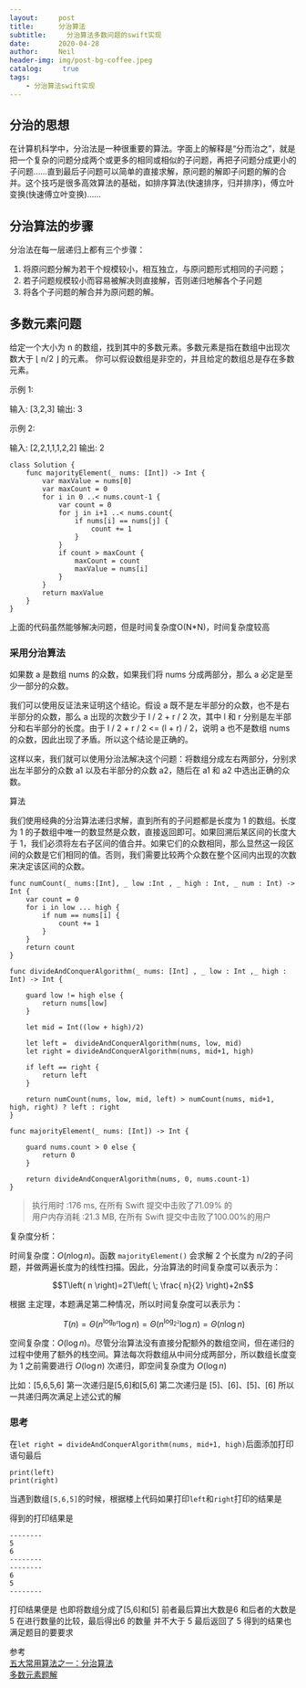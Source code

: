 ```yaml
---
layout:     post
title:      分治算法
subtitle:	  分治算法多数问题的swift实现
date:       2020-04-28
author:     Neil
header-img: img/post-bg-coffee.jpeg
catalog: 	 true
tags:
    - 分治算法swift实现
---
```


## 分治的思想

   在计算机科学中，分治法是一种很重要的算法。字面上的解释是“分而治之”，就是把一个复杂的问题分成两个或更多的相同或相似的子问题，再把子问题分成更小的子问题……直到最后子问题可以简单的直接求解，原问题的解即子问题的解的合并。这个技巧是很多高效算法的基础，如排序算法(快速排序，归并排序)，傅立叶变换(快速傅立叶变换)……

## 分治算法的步骤

分治法在每一层递归上都有三个步骤：

1. 将原问题分解为若干个规模较小，相互独立，与原问题形式相同的子问题；
2. 若子问题规模较小而容易被解决则直接解，否则递归地解各个子问题
3. 将各个子问题的解合并为原问题的解。

## 多数元素问题

给定一个大小为 n 的数组，找到其中的多数元素。多数元素是指在数组中出现次数大于 ⌊ n/2 ⌋ 的元素。
你可以假设数组是非空的，并且给定的数组总是存在多数元素。

示例 1:

输入: [3,2,3]
输出: 3

示例 2:

输入: [2,2,1,1,1,2,2]
输出: 2

```
class Solution {
    func majorityElement(_ nums: [Int]) -> Int {
        var maxValue = nums[0]
        var maxCount = 0
        for i in 0 ..< nums.count-1 {
            var count = 0
            for j in i+1 ..< nums.count{
                if nums[i] == nums[j] {
                    count += 1
                }
            }
            if count > maxCount {
                maxCount = count
                maxValue = nums[i]
            }
        }
        return maxValue
    }
}
```

上面的代码虽然能够解决问题，但是时间复杂度O(N*N)，时间复杂度较高

### 采用分治算法

如果数 a 是数组 nums 的众数，如果我们将 nums 分成两部分，那么 a 必定是至少一部分的众数。

我们可以使用反证法来证明这个结论。假设 a 既不是左半部分的众数，也不是右半部分的众数，那么 a 出现的次数少于 l / 2 + r / 2 次，其中 l 和 r 分别是左半部分和右半部分的长度。由于 l / 2 + r / 2 <= (l + r) / 2，说明 a 也不是数组 nums 的众数，因此出现了矛盾。所以这个结论是正确的。

这样以来，我们就可以使用分治法解决这个问题：将数组分成左右两部分，分别求出左半部分的众数 a1 以及右半部分的众数 a2，随后在 a1 和 a2 中选出正确的众数。

算法

我们使用经典的分治算法递归求解，直到所有的子问题都是长度为 1 的数组。长度为 1 的子数组中唯一的数显然是众数，直接返回即可。如果回溯后某区间的长度大于 1，我们必须将左右子区间的值合并。如果它们的众数相同，那么显然这一段区间的众数是它们相同的值。否则，我们需要比较两个众数在整个区间内出现的次数来决定该区间的众数。

```
func numCount(_ nums:[Int], _ low :Int , _ high : Int, _ num : Int) -> Int {
    var count = 0
    for i in low ... high {
        if num == nums[i] {
            count += 1
        }
    }
    return count
}

func divideAndConquerAlgorithm(_ nums: [Int] , _ low : Int ,_ high : Int) -> Int {
    
    guard low != high else {
        return nums[low]
    }
                    
    let mid = Int((low + high)/2)
    
    let left =  divideAndConquerAlgorithm(nums, low, mid)
    let right = divideAndConquerAlgorithm(nums, mid+1, high)
    
    if left == right {
        return left
    }
                    
    return numCount(nums, low, mid, left) > numCount(nums, mid+1, high, right) ? left : right
}

func majorityElement(_ nums: [Int]) -> Int {
    
    guard nums.count > 0 else {
        return 0
    }
    
    return divideAndConquerAlgorithm(nums, 0, nums.count-1)
}
```

>执行用时 :176 ms, 在所有 Swift 提交中击败了71.09% 的  
>用户内存消耗 :21.3 MB, 在所有 Swift 提交中击败了100.00%的用户

复杂度分析：

时间复杂度：$O\left( n\log n \right)$。函数 `majorityElement()` 会求解 2 个长度为 n/2​	的子问题，并做两遍长度为的线性扫描。因此，分治算法的时间复杂度可以表示为：

$$T\left( n \right)=2T\left( \; \frac{
n}{2} \right)+2n$$

根据 主定理，本题满足第二种情况，所以时间复杂度可以表示为：

$$\; 
T\left( n \right)
=\Theta \left( n^{\log _{b^{a}}}\log n \right)=\Theta \left(n^{\log _{2^{2}}}\log n \right)=\Theta \left( n\log n \right)$$

空间复杂度：$O\left( \log n \right)$。尽管分治算法没有直接分配额外的数组空间，但在递归的过程中使用了额外的栈空间。算法每次将数组从中间分成两部分，所以数组长度变为 1 之前需要进行 $O\left( \log n \right)$ 次递归，即空间复杂度为 $O\left( \log n \right)$

比如：[5,6,5,6] 第一次递归是[5,6]和[5,6] 第二次递归是 [5]、[6]、[5]、[6] 所以一共递归两次满足上述公式的解

### 思考

在`let right = divideAndConquerAlgorithm(nums, mid+1, high)`后面添加打印语句最后

```
print(left)
print(right)
```

当遇到数组`[5,6,5]`的时候，根据楼上代码如果打印`left`和`right`打印的结果是

得到的打印结果是

```
--------
5
6
--------
--------
6
5
--------
```
打印结果便是
也即将数组分成了[5,6]和[5] 前者最后算出大数是6 和后者的大数是5 在进行数量的比较，最后得出6 的数量 并不大于 5 最后返回了 5 得到的结果也满足题目的要要求

参考  
[五大常用算法之一：分治算法](https://www.cnblogs.com/steven_oyj/archive/2010/05/22/1741370.html)  
[多数元素题解](https://leetcode-cn.com/problems/majority-element/solution/duo-shu-yuan-su-by-leetcode-solution/)


